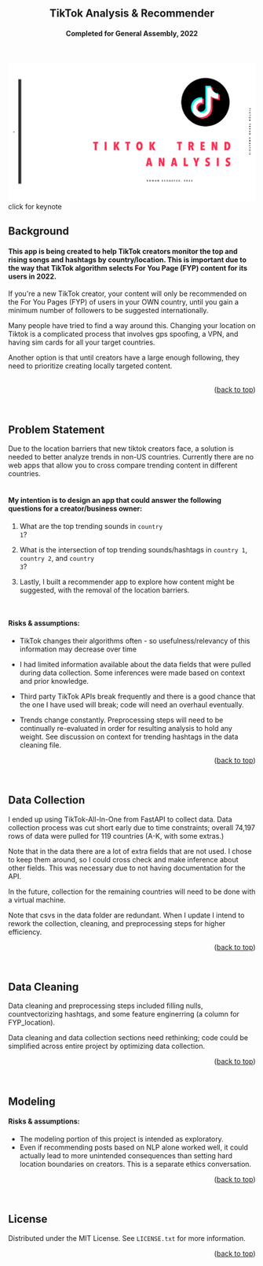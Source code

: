 <div id="top"></div>


<!-- PROJECT LOGO -->
<br />
<!--<div align="center">
  <a href="https://github.com/rowangayleschaefer">
    <img src="https://yt3.ggpht.com/ytc/AKedOLRcwXL5heetbKNzpLCY3LOgml-72EcmpALhcvry5g=s900-c-k-c0x00ffffff-no-rj" alt="Logo" width="80" height="80">
  </a>-->

<h2 align="center"> TikTok Analysis & Recommender</h2>
<h4 align="center">Completed for General Assembly, 2022</h4>
</div>
<br />

<!-- ABOUT THE PROJECT -->

<a href= "https://www.icloud.com/keynote/00cOYoPPZOmZjw5gyymV5e9Aw#tiktok_trends"><img src='./images/keynote.png'></a><br />
click for keynote


<!-- BACKGROUND -->
## Background

#### This app is being created to help TikTok creators monitor the top and rising songs and hashtags by country/location. This is important due to the way that TikTok algorithm selects For You Page (FYP)  content for its users in 2022.


If you're a new TikTok creator, your content will only be recommended on the For You Pages (FYP) of users in your OWN country, until you gain a minimum number of followers to be suggested internationally.

Many people have tried to find a way around this. Changing your location on Tiktok is a complicated process that involves gps spoofing, a VPN, and having sim cards for all your target countries. 

Another option is that until creators have a large enough following, they need to prioritize creating locally targeted content. 
<br /><br />

<p align="right">(<a href="#top">back to top</a>)</p>
<br />


<!-- PROBLEM STATEMENT -->
## Problem Statement
Due to the location barriers that new tiktok creators face, a solution is needed to better analyze trends in non-US countries. Currently there are no web apps that allow you to cross compare trending content in different countries. 
<br /><br />


#### My intention is to design an app that could answer the following questions for a creator/business owner:

1. What are the top trending sounds in <code>country 1</code>?

2. What is the intersection of top trending sounds/hashtags in <code>country 1</code>, <code>country 2</code>, and <code>country 3</code>? 

3. Lastly, I built a recommender app to explore how content might be suggested, with the removal of the location barriers. 

<br />

#### Risks & assumptions:
* TikTok changes their algorithms often - so usefulness/relevancy of this information may decrease over time

* I had limited information available about the data fields that were pulled during data collection. Some inferences were made based on context and prior knowledge.

* Third party TikTok APIs break frequently and there is a good chance that the one I have used will break; code will need an overhaul eventually.

* Trends change constantly. Preprocessing steps will need to be continually re-evaluated in order for resulting analysis to hold any weight. See discussion on context for trending hashtags in the data cleaning file.


<p align="right"> (<a href="#top">back to top</a>) </p>
<br />


<!-- DATA -->
## Data Collection

I ended up using TikTok-All-In-One from FastAPI to collect data.  Data collection process was cut short early due to time constraints; overall 74,197 rows of data were pulled for 119 countries (A-K, with some extras.) 

Note that in the data there are a lot of extra fields that are not used. I chose to keep them around, so I could cross check and make inference about other fields. This was necessary due to not having documentation for the API.

In the future, collection for the remaining countries will need to be done with a virtual machine. 

Note that csvs in the data folder are redundant. When I update I intend to rework the collection, cleaning, and preprocessing steps for higher efficiency.

<p align="right">(<a href="#top">back to top</a>)</p>
<br />


## Data Cleaning
Data cleaning and preprocessing steps included filling nulls, countvectorizing hashtags, and some feature enginerring (a column for FYP_location). 

Data cleaning and data collection sections need rethinking; code could be simplified across entire project by optimizing data collection. 

<p align="right">(<a href="#top">back to top</a>)</p>
<br />


<!-- Modeling -->
## Modeling

#### Risks & assumptions:
* The modeling portion of this project is intended as exploratory.
* Even if recommending posts based on NLP alone worked well, it could actually lead to more unintended consequences than setting hard location boundaries on creators. This is a separate ethics conversation.


<p align="right">(<a href="#top">back to top</a>)</p>
<br />



<!-- LICENSE -->
## License

Distributed under the MIT License. See `LICENSE.txt` for more information.

<p align="right">(<a href="#top">back to top</a>)</p>
<br />




